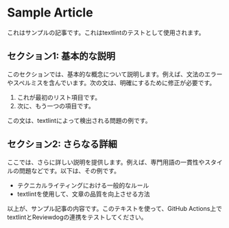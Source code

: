 # Sample Article

これはサンプルの記事です。これはtextlintのテストとして使用されます。

## セクション1: 基本的な説明

このセクションでは、基本的な概念について説明します。例えば、文法のエラーやスペルミスを含んでいます。次の文は、明確にするために修正が必要です。

1. これが最初のリスト項目です。
2. 次に、もう一つの項目です。

この文は、textlintによって検出される問題の例です。

## セクション2: さらなる詳細

ここでは、さらに詳しい説明を提供します。例えば、専門用語の一貫性やスタイルの問題などです。以下は、その例です。

- テクニカルライティングにおける一般的なルール
- textlintを使用して、文章の品質を向上させる方法

以上が、サンプル記事の内容です。このテキストを使って、GitHub Actions上でtextlintとReviewdogの連携をテストしてください。

